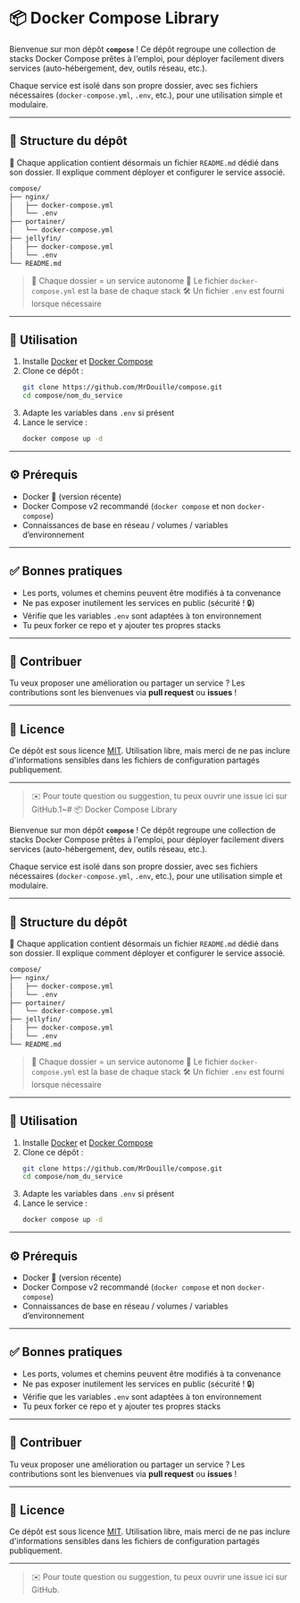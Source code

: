 # 📦 Docker Compose Library

Bienvenue sur mon dépôt **`compose`** !
Ce dépôt regroupe une collection de stacks Docker Compose prêtes à l'emploi, pour déployer facilement divers services (auto-hébergement, dev, outils réseau, etc.).

Chaque service est isolé dans son propre dossier, avec ses fichiers nécessaires (`docker-compose.yml`, `.env`, etc.), pour une utilisation simple et modulaire.

---

## 📁 Structure du dépôt

📘 Chaque application contient désormais un fichier `README.md` dédié dans son dossier. Il explique comment déployer et configurer le service associé.

```bash
compose/
├── nginx/
│   ├── docker-compose.yml
│   └── .env
├── portainer/
│   └── docker-compose.yml
├── jellyfin/
│   ├── docker-compose.yml
│   └── .env
└── README.md
```

> 📂 Chaque dossier = un service autonome
> 📄 Le fichier `docker-compose.yml` est la base de chaque stack
> 🛠️ Un fichier `.env` est fourni lorsque nécessaire

---

## 🚀 Utilisation

1. Installe [Docker](https://docs.docker.com/get-docker/) et [Docker Compose](https://docs.docker.com/compose/install/)
2. Clone ce dépôt :
   ```bash
   git clone https://github.com/MrDouille/compose.git
   cd compose/nom_du_service
   ```
3. Adapte les variables dans `.env` si présent
4. Lance le service :
   ```bash
   docker compose up -d
   ```

---

## ⚙️ Prérequis

- Docker 🐳 (version récente)
- Docker Compose v2 recommandé (`docker compose` et non `docker-compose`)
- Connaissances de base en réseau / volumes / variables d’environnement

---

## ✅ Bonnes pratiques

- Les ports, volumes et chemins peuvent être modifiés à ta convenance
- Ne pas exposer inutilement les services en public (sécurité ! 🔒)
- Vérifie que les variables `.env` sont adaptées à ton environnement
- Tu peux forker ce repo et y ajouter tes propres stacks

---

## 🙌 Contribuer

Tu veux proposer une amélioration ou partager un service ?
Les contributions sont les bienvenues via **pull request** ou **issues** !

---

## 📄 Licence

Ce dépôt est sous licence [MIT](LICENSE).
Utilisation libre, mais merci de ne pas inclure d'informations sensibles dans les fichiers de configuration partagés publiquement.

---

> ✉️ Pour toute question ou suggestion, tu peux ouvrir une issue ici sur GitHub.1~# 📦 Docker Compose Library

Bienvenue sur mon dépôt **`compose`** !
Ce dépôt regroupe une collection de stacks Docker Compose prêtes à l'emploi, pour déployer facilement divers services (auto-hébergement, dev, outils réseau, etc.).

Chaque service est isolé dans son propre dossier, avec ses fichiers nécessaires (`docker-compose.yml`, `.env`, etc.), pour une utilisation simple et modulaire.

---

## 📁 Structure du dépôt

📘 Chaque application contient désormais un fichier `README.md` dédié dans son dossier. Il explique comment déployer et configurer le service associé.

```bash
compose/
├── nginx/
│   ├── docker-compose.yml
│   └── .env
├── portainer/
│   └── docker-compose.yml
├── jellyfin/
│   ├── docker-compose.yml
│   └── .env
└── README.md
```

> 📂 Chaque dossier = un service autonome
> 📄 Le fichier `docker-compose.yml` est la base de chaque stack
> 🛠️ Un fichier `.env` est fourni lorsque nécessaire

---

## 🚀 Utilisation

1. Installe [Docker](https://docs.docker.com/get-docker/) et [Docker Compose](https://docs.docker.com/compose/install/)
2. Clone ce dépôt :
   ```bash
   git clone https://github.com/MrDouille/compose.git
   cd compose/nom_du_service
   ```
3. Adapte les variables dans `.env` si présent
4. Lance le service :
   ```bash
   docker compose up -d
   ```

---

## ⚙️ Prérequis

- Docker 🐳 (version récente)
- Docker Compose v2 recommandé (`docker compose` et non `docker-compose`)
- Connaissances de base en réseau / volumes / variables d’environnement

---

## ✅ Bonnes pratiques

- Les ports, volumes et chemins peuvent être modifiés à ta convenance
- Ne pas exposer inutilement les services en public (sécurité ! 🔒)
- Vérifie que les variables `.env` sont adaptées à ton environnement
- Tu peux forker ce repo et y ajouter tes propres stacks

---

## 🙌 Contribuer

Tu veux proposer une amélioration ou partager un service ?
Les contributions sont les bienvenues via **pull request** ou **issues** !

---

## 📄 Licence

Ce dépôt est sous licence [MIT](LICENSE).
Utilisation libre, mais merci de ne pas inclure d'informations sensibles dans les fichiers de configuration partagés publiquement.

---

> ✉️ Pour toute question ou suggestion, tu peux ouvrir une issue ici sur GitHub.

